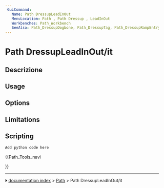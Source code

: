 ```yaml
---
 GuiCommand:
   Name: Path DressupLeadInOut
   MenuLocation: Path , Path Dressup , LeadInOut
   Workbenches: Path_Workbench
   SeeAlso: Path_DressupDogbone, Path_DressupTag, Path_DressupRampEntry, Path_DressupDragKnife
---
```


# Path DressupLeadInOut/it



## Descrizione

## Usage

## Options

## Limitations

## Scripting


```python
Add python code here
```





{{Path_Tools_navi

}}



---
⏵ [documentation index](../README.md) > [Path](Path_Workbench.md) > Path DressupLeadInOut/it
